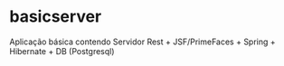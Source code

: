 basicserver
===========

Aplicação básica contendo Servidor Rest + JSF/PrimeFaces + Spring + Hibernate + DB (Postgresql)
